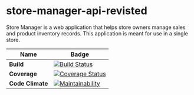 # store-manager-api-revisted
Store Manager is a web application that helps store owners manage sales and product inventory records. This application is meant for use in a single store.


| **Name** | **Badge** |
| --- | --- |
| **Build** |  [![Build Status](https://travis-ci.com/kipruto/store-manager-api-v2-revisted.svg?branch=master)](https://travis-ci.com/kipruto/store-manager-api-v2-revisted) |
| **Coverage** | [![Coverage Status](https://coveralls.io/repos/github/kipruto/store-manager-api-v2-revisted/badge.svg?branch=master)](https://coveralls.io/github/kipruto/store-manager-api-v2-revisted?branch=master) |
| **Code Climate** | [![Maintainability](https://api.codeclimate.com/v1/badges/32806fdcde239f6d6b59/maintainability)](https://codeclimate.com/github/kipruto/store-manager-api-v2-revisted/maintainability) |
